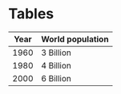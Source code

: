 # Tables

| Year | World population |
| :--: | ---------------- |
| 1960 | 3 Billion        |
| 1980 | 4 Billion        |
| 2000 | 6 Billion        |